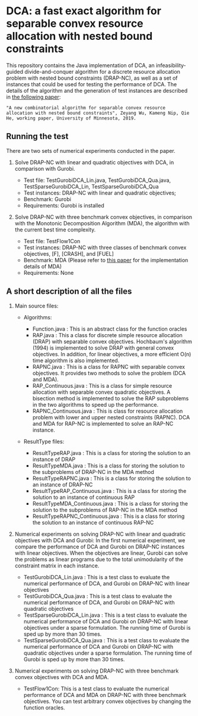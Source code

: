 # DCA: a fast exact algorithm for separable convex resource allocation with nested bound constraints

This repository contains the Java implementation of DCA, an infeasibility-guided divide-and-conquer algorithm for a discrete resource allocation problem with nested bound constraints (DRAP-NC), as well as a set of instances that could be used for testing the performance of DCA. The details of the algorithm and the generation of test instances are described in [the following paper](http://www.optimization-online.org/DB_FILE/2018/11/6902.pdf):

	"A new combinatorial algorithm for separable convex resource allocation with nested bound constraints", Zeyang Wu, Kameng Nip, Qie He, working paper, University of Minnesota, 2019.

## Running the test
There are two sets of numerical experiments conducted in the paper.

1. Solve DRAP-NC with linear and quadratic objectives with DCA, in comparison with Gurobi.
	- Test file: TestGurobiDCA_Lin.java, TestGurobiDCA_Qua.java, TestSparseGurobiDCA_Lin, TestSparseGurobiDCA_Qua
	- Test instances: DRAP-NC with linear and quadratic objectives;
	- Benchmark: Gurobi
	- Requirements: Gurobi is installed 

2. Solve DRAP-NC with three benchmark convex objectives, in comparison with the Monotonic Decomposition Algorithm (MDA), the algorithm with the current best time complexity.
	- Test file: TestFlow1Con
	- Test instances: DRAP-NC with three classes of benchmark convex objectives, [F], [CRASH], and [FUEL]
	- Benchmark: MDA (Please refer to [this paper](https://pubsonline.informs.org/doi/abs/10.1287/ijoo.2018.0004) for the implementation details of MDA)
	- Requirements: None

## A short description of all the files 


1. Main source files:
	* Algorithms: 
		- Function.java : This is an abstract class for the function oracles	
		- RAP.java : This a class for discrete simple resource allocation (DRAP) with separable convex objectives. Hochbaum's algorithm (1994) is implemented to solve DRAP with general convex objectives. In addition, for linear objectives, a more efficient O(n) time algorithm is also implemented.	
		- RAPNC.java : This is a class for RAPNC with separable convex objectives. It provides two methods to solve the problem (DCA and MDA).	
		- RAP_Continuous.java : This is a class for simple resource allocation with separable convex quadratic objectives. A bisection method is implemented to solve the RAP subproblems in the two algorithms to speed up the performance.	
		- RAPNC_Continuous.java : This is class for resource allocation problem with lower and upper nested constraints (RAPNC). DCA and MDA for RAP-NC is implemented to solve an RAP-NC instance.

 	* ResultType files:
	  	- ResultTypeRAP.java : This is a class for storing the solution to an instance of DRAP
		- ResultTypeMDA.java : This is a class for storing the solution to the subproblems of DRAP-NC in the MDA method
		- ResultTypeRAPNC.java : This is a class for storing the solution to an instance of DRAP-NC
		- ResultTypeRAP_Continuous.java : This is a class for storing the solution to an instance of continuous RAP 
		- ResultTypeMDA_Continuous.java : This is a class for storing the solution to the subproblems of RAP-NC in the MDA method
		- ResultTypeRAPNC_Continuous.java : This is a class for storing the solution to an instance of continuous RAP-NC


2. Numerical experiments on solving DRAP-NC with linear and quadratic objectives with DCA and Gurobi:	In the first numerical experiment, we compare the performance of DCA and Gurobi on DRAP-NC instances with linear objectives. When the objectives are linear, Gurobi can solve the problems as linear programs due to the total unimodularity of the constraint matrix in each instance.

	- TestGurobiDCA_Lin.java : This is a test class to evaluate the numerical performance of DCA, and Gurobi on DRAP-NC with linear objectives
	- TestGurobiDCA_Qua.java : This is a test class to evaluate the numerical performance of DCA, and Gurobi on DRAP-NC with quadratic objectives
	- TestSparseGurobiDCA_Lin.java : This is a test class to evaluate the numerical performance of DCA and Gurobi on DRAP-NC with linear objectives under a sparse formulation. The running time of Gurobi is sped up by more than 30 times.
	- TestSparseGurobiDCA_Qua.java : This is a test class to evaluate the numerical performance of DCA and Gurobi on DRAP-NC with quadratic objectives under a sparse formulation. The running time of Gurobi is sped up by more than 30 times.


3. Numerical experiments on solving DRAP-NC with three benchmark convex objectives with DCA and MDA.

	- TestFlow1Con: This is a test class to evaluate the numerical performance of DCA and MDA on DRAP-NC with three benchmark objectives. You can test arbitrary convex objectives by changing the function oracles. 




